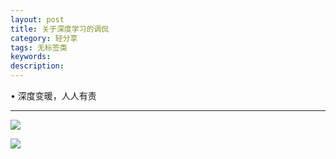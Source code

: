 ```yaml
---
layout: post
title: 关于深度学习的调侃
category: 轻分享
tags: 无标签类
keywords: 
description: 
---
```


• 深度变暖，人人有责


---
![]({{site.zhehua.images}}/LightShare/Jokes/LeCunDL.jpg)


![]({{site.zhehua.images}}/LightShare/Jokes/5YuanCNN.jpg)

